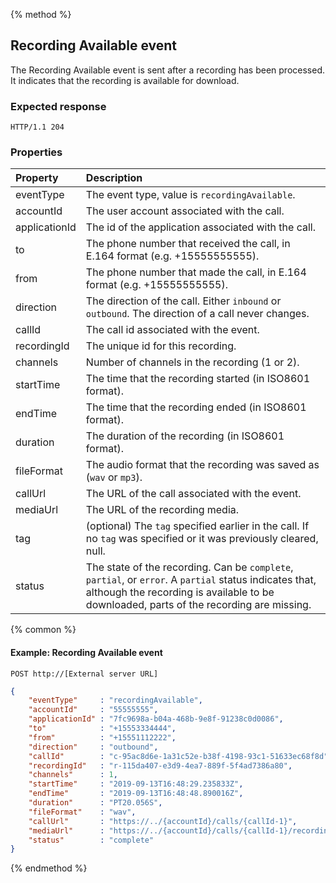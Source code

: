 {% method %}
##  Recording Available event

The Recording Available event is sent after a recording has been processed. It indicates that the recording is available for download.

### Expected response

```http
HTTP/1.1 204
```

### Properties
| Property    | Description                                                                                                                                                                                        |
|:------------|:---------------------------------------------------------------------------------------------------------------------------------------------------------------------------------------------------|
| eventType   | The event type, value is `recordingAvailable`.                                                                                                                                                     |
| accountId     | The user account associated with the call.                                                                                                                                                         |
| applicationId | The id of the application associated with the call.                                                                                                                                                |
| to          | The phone number that received the call, in E.164 format (e.g. +15555555555).                                                                                                                      |
| from        | The phone number that made the call, in E.164 format (e.g. +15555555555).                                                                                                                          |
| direction   | The direction of the call. Either `inbound` or `outbound`. The direction of a call never changes.                                                                                                  |
| callId      | The call id associated with the event.                                                                                                                                                             |
| recordingId | The unique id for this recording.                                                                                                                                                                  |
| channels    | Number of channels in the recording (1 or 2).                                                                                                                                                      |
| startTime   | The time that the recording started (in ISO8601 format).                                                                                                                                           |
| endTime     | The time that the recording ended (in ISO8601 format).                                                                                                                                             |
| duration    | The duration of the recording (in ISO8601 format).                                                                                                                                                 |
| fileFormat  | The audio format that the recording was saved as (`wav` or `mp3`).                                                                                                                                 |
| callUrl     | The URL of the call associated with the event.                                                                                                                                                     |
| mediaUrl    | The URL of the recording media.                                                                                                                                                                    |
| tag         | (optional) The `tag` specified earlier in the call. If no `tag` was specified or it was previously cleared, null.                                                                                  |
| status      | The state of the recording. Can be `complete`, `partial`, or `error`. A `partial` status indicates that, although the recording is available to be downloaded, parts of the recording are missing. |

{% common %}

#### Example: Recording Available event

```
POST http://[External server URL]
```

```json
{
	"eventType"     : "recordingAvailable",
	"accountId"     : "55555555",
	"applicationId" : "7fc9698a-b04a-468b-9e8f-91238c0d0086",
	"to"            : "+15553334444",
	"from"          : "+15551112222",
	"direction"     : "outbound",
	"callId"        : "c-95ac8d6e-1a31c52e-b38f-4198-93c1-51633ec68f8d",
	"recordingId"   : "r-115da407-e3d9-4ea7-889f-5f4ad7386a80",
	"channels"      : 1,
	"startTime"     : "2019-09-13T16:48:29.235833Z",
	"endTime"       : "2019-09-13T16:48:48.890016Z",
	"duration"      : "PT20.056S",
	"fileFormat"    : "wav",
	"callUrl"       : "https://../{accountId}/calls/{callId-1}",
	"mediaUrl"      : "https://../{accountId}/calls/{callId-1}/recordings/{recordingId}/media",
	"status"        : "complete"
}
```

{% endmethod %}
